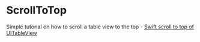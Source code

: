 # ScrollToTop
Simple tutorial on how to scroll a table view to the top - [Swift scroll to top of UITableView](https://programmingwithswift.com/swift-scroll-to-top-of-uitableview/)

